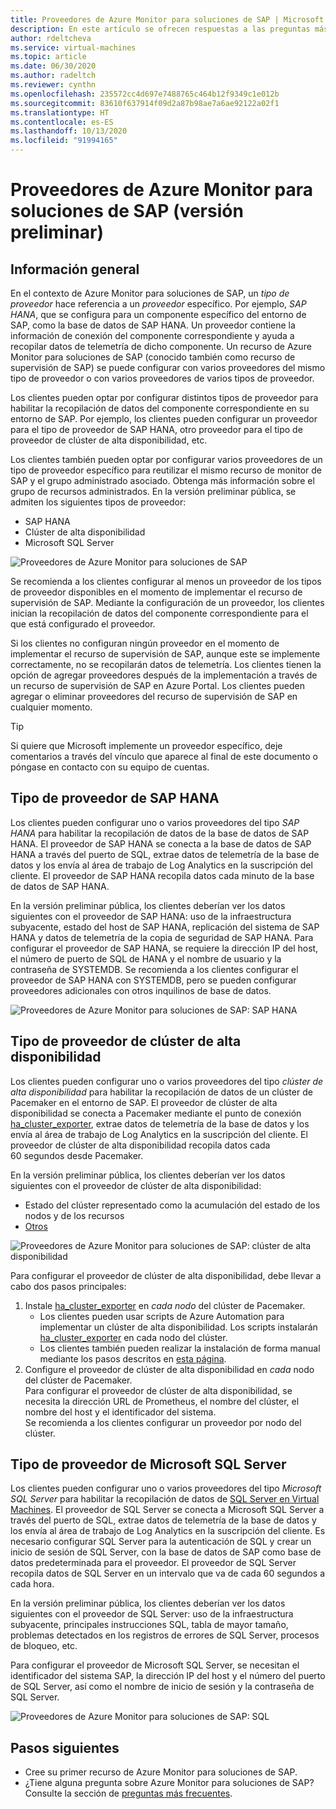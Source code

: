 ```yaml
---
title: Proveedores de Azure Monitor para soluciones de SAP | Microsoft Docs
description: En este artículo se ofrecen respuestas a las preguntas más frecuentes sobre Azure Monitor para soluciones de SAP.
author: rdeltcheva
ms.service: virtual-machines
ms.topic: article
ms.date: 06/30/2020
ms.author: radeltch
ms.reviewer: cynthn
ms.openlocfilehash: 235572cc4d697e7488765c464b12f9349c1e012b
ms.sourcegitcommit: 83610f637914f09d2a87b98ae7a6ae92122a02f1
ms.translationtype: HT
ms.contentlocale: es-ES
ms.lasthandoff: 10/13/2020
ms.locfileid: "91994165"
---
```

# <a name="azure-monitor-for-sap-solutions-providers-preview"></a>Proveedores de Azure Monitor para soluciones de SAP (versión preliminar)

## <a name="overview"></a>Información general  

En el contexto de Azure Monitor para soluciones de SAP, un *tipo de proveedor* hace referencia a un *proveedor* específico. Por ejemplo, *SAP HANA*, que se configura para un componente específico del entorno de SAP, como la base de datos de SAP HANA. Un proveedor contiene la información de conexión del componente correspondiente y ayuda a recopilar datos de telemetría de dicho componente. Un recurso de Azure Monitor para soluciones de SAP (conocido también como recurso de supervisión de SAP) se puede configurar con varios proveedores del mismo tipo de proveedor o con varios proveedores de varios tipos de proveedor.
   
Los clientes pueden optar por configurar distintos tipos de proveedor para habilitar la recopilación de datos del componente correspondiente en su entorno de SAP. Por ejemplo, los clientes pueden configurar un proveedor para el tipo de proveedor de SAP HANA, otro proveedor para el tipo de proveedor de clúster de alta disponibilidad, etc.  

Los clientes también pueden optar por configurar varios proveedores de un tipo de proveedor específico para reutilizar el mismo recurso de monitor de SAP y el grupo administrado asociado. Obtenga más información sobre el grupo de recursos administrados. En la versión preliminar pública, se admiten los siguientes tipos de proveedor:   
- SAP HANA
- Clúster de alta disponibilidad
- Microsoft SQL Server

![Proveedores de Azure Monitor para soluciones de SAP](./media/azure-monitor-sap/azure-monitor-providers.png)

Se recomienda a los clientes configurar al menos un proveedor de los tipos de proveedor disponibles en el momento de implementar el recurso de supervisión de SAP. Mediante la configuración de un proveedor, los clientes inician la recopilación de datos del componente correspondiente para el que está configurado el proveedor.   

Si los clientes no configuran ningún proveedor en el momento de implementar el recurso de supervisión de SAP, aunque este se implemente correctamente, no se recopilarán datos de telemetría. Los clientes tienen la opción de agregar proveedores después de la implementación a través de un recurso de supervisión de SAP en Azure Portal. Los clientes pueden agregar o eliminar proveedores del recurso de supervisión de SAP en cualquier momento.

> [!Tip]
> Si quiere que Microsoft implemente un proveedor específico, deje comentarios a través del vínculo que aparece al final de este documento o póngase en contacto con su equipo de cuentas.  

## <a name="provider-type-sap-hana"></a>Tipo de proveedor de SAP HANA

Los clientes pueden configurar uno o varios proveedores del tipo *SAP HANA* para habilitar la recopilación de datos de la base de datos de SAP HANA. El proveedor de SAP HANA se conecta a la base de datos de SAP HANA a través del puerto de SQL, extrae datos de telemetría de la base de datos y los envía al área de trabajo de Log Analytics en la suscripción del cliente. El proveedor de SAP HANA recopila datos cada minuto de la base de datos de SAP HANA.  

En la versión preliminar pública, los clientes deberían ver los datos siguientes con el proveedor de SAP HANA: uso de la infraestructura subyacente, estado del host de SAP HANA, replicación del sistema de SAP HANA y datos de telemetría de la copia de seguridad de SAP HANA. Para configurar el proveedor de SAP HANA, se requiere la dirección IP del host, el número de puerto de SQL de HANA y el nombre de usuario y la contraseña de SYSTEMDB. Se recomienda a los clientes configurar el proveedor de SAP HANA con SYSTEMDB, pero se pueden configurar proveedores adicionales con otros inquilinos de base de datos.

![Proveedores de Azure Monitor para soluciones de SAP: SAP HANA](./media/azure-monitor-sap/azure-monitor-providers-hana.png)

## <a name="provider-type-high-availability-cluster"></a>Tipo de proveedor de clúster de alta disponibilidad
Los clientes pueden configurar uno o varios proveedores del tipo *clúster de alta disponibilidad* para habilitar la recopilación de datos de un clúster de Pacemaker en el entorno de SAP. El proveedor de clúster de alta disponibilidad se conecta a Pacemaker mediante el punto de conexión [ha_cluster_exporter](https://github.com/ClusterLabs/ha_cluster_exporter), extrae datos de telemetría de la base de datos y los envía al área de trabajo de Log Analytics en la suscripción del cliente. El proveedor de clúster de alta disponibilidad recopila datos cada 60 segundos desde Pacemaker.  

En la versión preliminar pública, los clientes deberían ver los datos siguientes con el proveedor de clúster de alta disponibilidad:   
 - Estado del clúster representado como la acumulación del estado de los nodos y de los recursos 
 - [Otros](https://github.com/ClusterLabs/ha_cluster_exporter/blob/master/doc/metrics.md) 

![Proveedores de Azure Monitor para soluciones de SAP: clúster de alta disponibilidad](./media/azure-monitor-sap/azure-monitor-providers-pacemaker-cluster.png)

Para configurar el proveedor de clúster de alta disponibilidad, debe llevar a cabo dos pasos principales: 
1. Instale [ha_cluster_exporter](https://github.com/ClusterLabs/ha_cluster_exporter) en *cada nodo* del clúster de Pacemaker. 
    - Los clientes pueden usar scripts de Azure Automation para implementar un clúster de alta disponibilidad. Los scripts instalarán [ha_cluster_exporter](https://github.com/ClusterLabs/ha_cluster_exporter) en cada nodo del clúster.  
    - Los clientes también pueden realizar la instalación de forma manual mediante los pasos descritos en [esta página](https://github.com/ClusterLabs/ha_cluster_exporter). 
2. Configure el proveedor de clúster de alta disponibilidad en *cada* nodo del clúster de Pacemaker.  
  Para configurar el proveedor de clúster de alta disponibilidad, se necesita la dirección URL de Prometheus, el nombre del clúster, el nombre del host y el identificador del sistema.   
  Se recomienda a los clientes configurar un proveedor por nodo del clúster.   

## <a name="provider-type-microsoft-sql-server"></a>Tipo de proveedor de Microsoft SQL Server

Los clientes pueden configurar uno o varios proveedores del tipo *Microsoft SQL Server* para habilitar la recopilación de datos de [SQL Server en Virtual Machines](https://azure.microsoft.com/services/virtual-machines/sql-server/). El proveedor de SQL Server se conecta a Microsoft SQL Server a través del puerto de SQL, extrae datos de telemetría de la base de datos y los envía al área de trabajo de Log Analytics en la suscripción del cliente. Es necesario configurar SQL Server para la autenticación de SQL y crear un inicio de sesión de SQL Server, con la base de datos de SAP como base de datos predeterminada para el proveedor. El proveedor de SQL Server recopila datos de SQL Server en un intervalo que va de cada 60 segundos a cada hora.  

En la versión preliminar pública, los clientes deberían ver los datos siguientes con el proveedor de SQL Server: uso de la infraestructura subyacente, principales instrucciones SQL, tabla de mayor tamaño, problemas detectados en los registros de errores de SQL Server, procesos de bloqueo, etc.  

Para configurar el proveedor de Microsoft SQL Server, se necesitan el identificador del sistema SAP, la dirección IP del host y el número del puerto de SQL Server, así como el nombre de inicio de sesión y la contraseña de SQL Server.

![Proveedores de Azure Monitor para soluciones de SAP: SQL](./media/azure-monitor-sap/azure-monitor-providers-sql.png)

## <a name="next-steps"></a>Pasos siguientes

- Cree su primer recurso de Azure Monitor para soluciones de SAP.
- ¿Tiene alguna pregunta sobre Azure Monitor para soluciones de SAP? Consulte la sección de [preguntas más frecuentes](./azure-monitor-faq.md).
